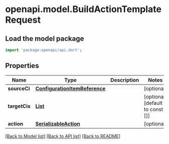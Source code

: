 # openapi.model.BuildActionTemplateRequest

## Load the model package
```dart
import 'package:openapi/api.dart';
```

## Properties
Name | Type | Description | Notes
------------ | ------------- | ------------- | -------------
**sourceCi** | [**ConfigurationItemReference**](ConfigurationItemReference.md) |  | [optional] 
**targetCis** | [**List<ConfigurationItemReference>**](ConfigurationItemReference.md) |  | [optional] [default to const []]
**action** | [**SerializableAction**](SerializableAction.md) |  | [optional] 

[[Back to Model list]](../README.md#documentation-for-models) [[Back to API list]](../README.md#documentation-for-api-endpoints) [[Back to README]](../README.md)


